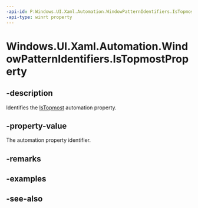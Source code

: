 ```yaml
---
-api-id: P:Windows.UI.Xaml.Automation.WindowPatternIdentifiers.IsTopmostProperty
-api-type: winrt property
---
```


<!-- Property syntax
public Windows.UI.Xaml.Automation.AutomationProperty IsTopmostProperty { get; }
-->

# Windows.UI.Xaml.Automation.WindowPatternIdentifiers.IsTopmostProperty

## -description
Identifies the [IsTopmost](../windows.ui.xaml.automation.provider/iwindowprovider_istopmost.md) automation property.



## -property-value
The automation property identifier.

## -remarks

## -examples

## -see-also
